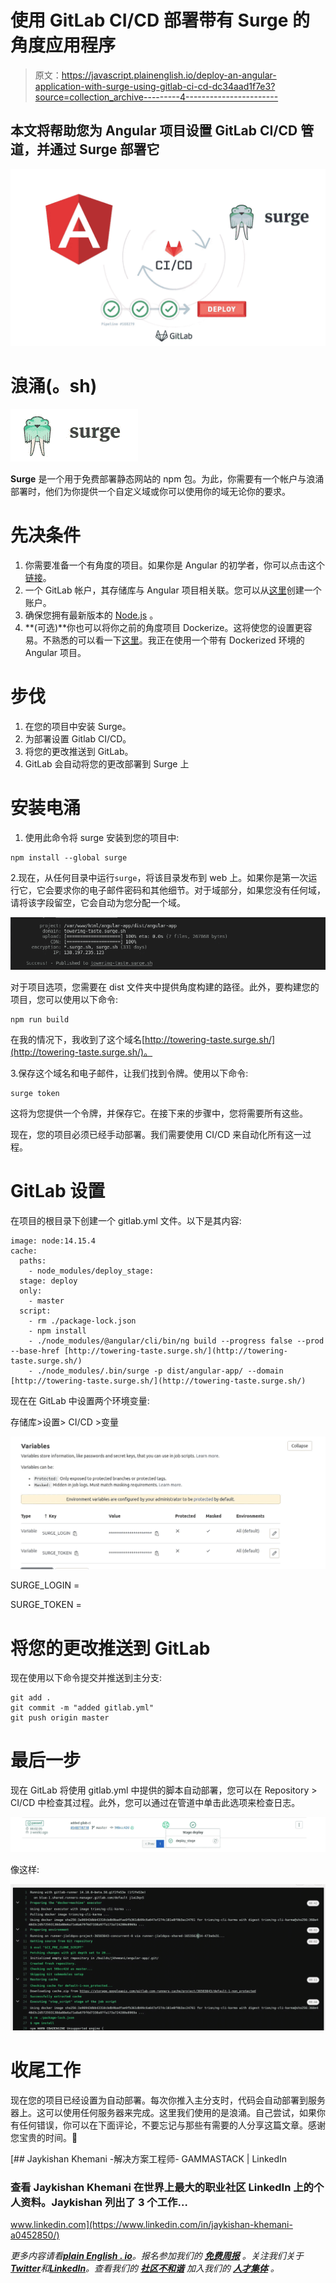 # 使用 GitLab CI/CD 部署带有 Surge 的角度应用程序

> 原文：<https://javascript.plainenglish.io/deploy-an-angular-application-with-surge-using-gitlab-ci-cd-dc34aad1f7e3?source=collection_archive---------4----------------------->

## 本文将帮助您为 Angular 项目设置 GitLab CI/CD 管道，并通过 Surge 部署它

![](img/f1f8cc7c0e6de3381bc68c66c8ccb594.png)

# 浪涌(。sh)

![](img/711a252969b528b269d81ef3550a26e6.png)

**Surge** 是一个用于免费部署静态网站的 npm 包。为此，你需要有一个帐户与浪涌部署时，他们为你提供一个自定义域或你可以使用你的域无论你的要求。

# 先决条件

1.  你需要准备一个有角度的项目。如果你是 Angular 的初学者，你可以点击这个[链接](https://medium.com/@jaykishan.khemani/how-to-setup-your-first-angular-app-77c1d6aa65f6)。
2.  一个 GitLab 帐户，其存储库与 Angular 项目相关联。您可以从[这里](https://gitlab.com/)创建一个账户。
3.  确保您拥有最新版本的 [Node.js](http://nodejs.org/) 。
4.  **(可选)**你也可以将你之前的角度项目 Dockerize。这将使您的设置更容易。不熟悉的可以看一下[这里](/how-to-dockerize-angular-application-3cd67e963832)。我正在使用一个带有 Dockerized 环境的 Angular 项目。

# 步伐

1.  在您的项目中安装 Surge。
2.  为部署设置 Gitlab CI/CD。
3.  将您的更改推送到 GitLab。
4.  GitLab 会自动将您的更改部署到 Surge 上

# 安装电涌

1.  使用此命令将 surge 安装到您的项目中:

```
npm install --global surge
```

2.现在，从任何目录中运行`surge`，将该目录发布到 web 上。如果你是第一次运行它，它会要求你的电子邮件密码和其他细节。对于域部分，如果您没有任何域，请将该字段留空，它会自动为您分配一个域。

![](img/f0dfa1e97367a3f154d7abd5bfb868e5.png)

对于项目选项，您需要在 dist 文件夹中提供角度构建的路径。此外，要构建您的项目，您可以使用以下命令:

```
npm run build
```

在我的情况下，我收到了这个域名[http://towering-taste.surge.sh/](http://towering-taste.surge.sh/)。

3.保存这个域名和电子邮件，让我们找到令牌。使用以下命令:

```
surge token
```

这将为您提供一个令牌，并保存它。在接下来的步骤中，您将需要所有这些。

现在，您的项目必须已经手动部署。我们需要使用 CI/CD 来自动化所有这一过程。

# GitLab 设置

在项目的根目录下创建一个 gitlab.yml 文件。以下是其内容:

```
image: node:14.15.4
cache:
  paths:
    - node_modules/deploy_stage:
  stage: deploy
  only:
    - master
  script:
    - rm ./package-lock.json
    - npm install
    - ./node_modules/@angular/cli/bin/ng build --progress false --prod --base-href [http://towering-taste.surge.sh/](http://towering-taste.surge.sh/)
    - ./node_modules/.bin/surge -p dist/angular-app/ --domain [http://towering-taste.surge.sh/](http://towering-taste.surge.sh/)
```

现在在 GitLab 中设置两个环境变量:

存储库>设置> CI/CD >变量

![](img/45541fd514411e1a58dfa8fe50ba7785.png)

SURGE_LOGIN =<email used="" on="" surge=""></email>

SURGE_TOKEN =

# **将您的更改推送到 GitLab**

现在使用以下命令提交并推送到主分支:

```
git add .
git commit -m "added gitlab.yml"
git push origin master
```

# 最后一步

现在 GitLab 将使用 gitlab.yml 中提供的脚本自动部署，您可以在 Repository > CI/CD 中检查其过程。此外，您可以通过在管道中单击此选项来检查日志。

![](img/c0c78b62ffe4cea9efdf7ca7a843026c.png)

像这样:

![](img/838090fba3b219e95f88c7d8b2c6c262.png)

# 收尾工作

现在您的项目已经设置为自动部署。每次你推入主分支时，代码会自动部署到服务器上。这可以使用任何服务器来完成。这里我们使用的是浪涌。自己尝试，如果你有任何错误，你可以在下面评论，不要忘记与那些有需要的人分享这篇文章。感谢您宝贵的时间。🍻

[](https://www.linkedin.com/in/jaykishan-khemani-a0452850/) [## Jaykishan Khemani -解决方案工程师- GAMMASTACK | LinkedIn

### 查看 Jaykishan Khemani 在世界上最大的职业社区 LinkedIn 上的个人资料。Jaykishan 列出了 3 个工作…

www.linkedin.com](https://www.linkedin.com/in/jaykishan-khemani-a0452850/) 

*更多内容请看*[***plain English . io***](https://plainenglish.io/)*。报名参加我们的* [***免费周报***](http://newsletter.plainenglish.io/) *。关注我们关于*[***Twitter***](https://twitter.com/inPlainEngHQ)*和*[***LinkedIn***](https://www.linkedin.com/company/inplainenglish/)*。查看我们的* [***社区不和谐***](https://discord.gg/GtDtUAvyhW) *加入我们的* [***人才集体***](https://inplainenglish.pallet.com/talent/welcome) *。*